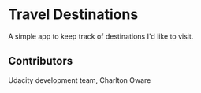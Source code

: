 # Travel Destinations

A simple app to keep track of destinations I'd like to visit.

## Contributors

 Udacity development team, Charlton Oware
